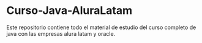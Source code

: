 # Curso-Java-AluraLatam
Este repositorio contiene todo el material de estudio del curso completo de java con las empresas alura latam y oracle.
